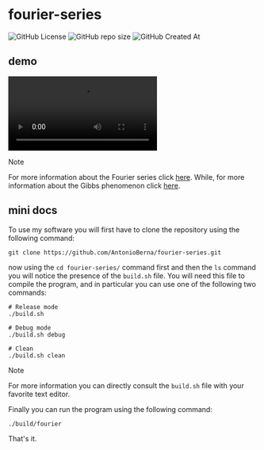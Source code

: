 # fourier-series

![GitHub License](https://img.shields.io/github/license/antonioberna/fourier-series)
![GitHub repo size](https://img.shields.io/github/repo-size/antonioberna/fourier-series)
![GitHub Created At](https://img.shields.io/github/created-at/antonioberna/fourier-series)

## demo

<!-- https://github.com/AntonioBerna/fourier-series/assets/60107274/16c3fe8f-530a-4e4e-9533-81c4f845d15c -->

<video src="assets/videos/demo.mp4" controls preload></video>

> [!NOTE]
> For more information about the Fourier series click [here](https://en.wikipedia.org/wiki/Fourier_series#Convergence). While, for more information about the Gibbs phenomenon click [here](https://en.wikipedia.org/wiki/Gibbs_phenomenon).

## mini docs

To use my software you will first have to clone the repository using the following command:

```
git clone https://github.com/AntonioBerna/fourier-series.git
```

now using the `cd fourier-series/` command first and then the `ls` command you will notice the presence of the `build.sh` file. You will need this file to compile the program, and in particular you can use one of the following two commands:

```shell
# Release mode
./build.sh

# Debug mode
./build.sh debug

# Clean
./build.sh clean
```

> [!NOTE]
> For more information you can directly consult the `build.sh` file with your favorite text editor.

Finally you can run the program using the following command:

```
./build/fourier
```

That's it.
